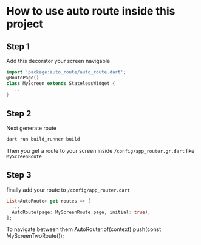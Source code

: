 # How to use auto route inside this project

## Step 1
Add this decorator your screen navigable

```dart
import 'package:auto_route/auto_route.dart';
@RoutePage()
class MyScreen extends StatelessWidget {
  ...
}
```

## Step 2
Next generate route
```bash
dart run build_runner build
```

Then you get a route to your screen inside `/config/app_router.gr.dart` like `MyScreenRoute`

## Step 3
finally add your route to `/config/app_router.dart`
```dart
List<AutoRoute> get routes => [
  ...
  AutoRoute(page: MyScreenRoute.page, initial: true),
];

```

To navigate between them
AutoRouter.of(context).push(const MyScreenTwoRoute());